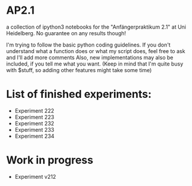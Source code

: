 # AP2.1
a collection of ipython3 notebooks for the "Anfängerpraktikum 2.1" at Uni Heidelberg. 
No guarantee on any results though!

I'm trying to follow the basic python coding guidelines.
If you don't understand what a function does or what my script does, feel free to ask and I'll add more comments
Also, new implementations may also be included, if you tell me what you want.
(Keep in mind that I'm quite busy with $stuff, so adding other features might take some time)

# List of finished experiments:
- Experiment 222
- Experiment 223
- Experiment 232
- Experiment 233
- Experiment 234

# Work in progress
- Experiment v212
